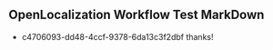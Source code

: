 ## OpenLocalization Workflow Test MarkDown
* c4706093-dd48-4ccf-9378-6da13c3f2dbf thanks!

<!--HONumber=Aug16_HO4-->


